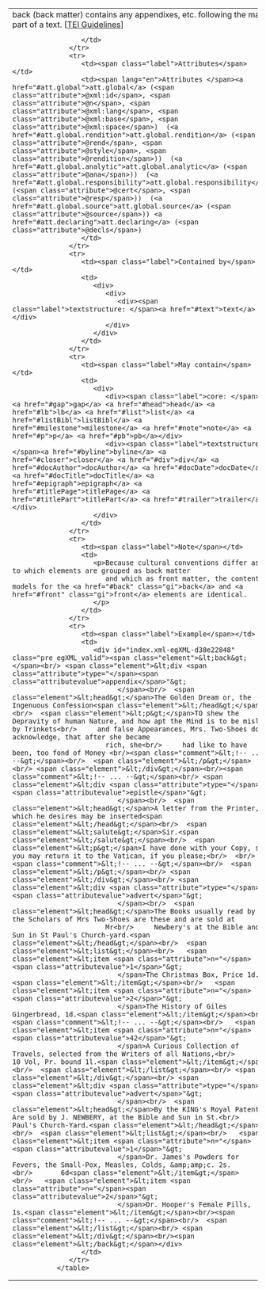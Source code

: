 <table>
                  <tr>
                     <td colspan="2"><span class="label"><span class="gi">back</span> </span>(back matter) contains any appendixes, etc. following the main part of a text. 
                        [<a href="http://www.tei-c.org/release/doc/tei-p5-doc/en/html/ref-back.html">TEI Guidelines</a>]
                        
                     </td>
                  </tr>
                  <tr>
                     <td><span class="label">Attributes</span></td>
                     <td><span lang="en">Attributes </span><a href="#att.global">att.global</a> (<span class="attribute">@xml:id</span>, <span class="attribute">@n</span>, <span class="attribute">@xml:lang</span>, <span class="attribute">@xml:base</span>, <span class="attribute">@xml:space</span>)  (<a href="#att.global.rendition">att.global.rendition</a> (<span class="attribute">@rend</span>, <span class="attribute">@style</span>, <span class="attribute">@rendition</span>))  (<a href="#att.global.analytic">att.global.analytic</a> (<span class="attribute">@ana</span>))  (<a href="#att.global.responsibility">att.global.responsibility</a> (<span class="attribute">@cert</span>, <span class="attribute">@resp</span>))  (<a href="#att.global.source">att.global.source</a> (<span class="attribute">@source</span>)) <a href="#att.declaring">att.declaring</a> (<span class="attribute">@decls</span>) 
                     </td>
                  </tr>
                  <tr>
                     <td><span class="label">Contained by</span></td>
                     <td>
                        <div>
                           <div>
                              <div><span class="label">textstructure: </span><a href="#text">text</a></div>
                           </div>
                        </div>
                     </td>
                  </tr>
                  <tr>
                     <td><span class="label">May contain</span></td>
                     <td>
                        <div>
                           <div><span class="label">core: </span><a href="#gap">gap</a> <a href="#head">head</a> <a href="#lb">lb</a> <a href="#list">list</a> <a href="#listBibl">listBibl</a> <a href="#milestone">milestone</a> <a href="#note">note</a> <a href="#p">p</a> <a href="#pb">pb</a></div>
                           <div><span class="label">textstructure: </span><a href="#byline">byline</a> <a href="#closer">closer</a> <a href="#div">div</a> <a href="#docAuthor">docAuthor</a> <a href="#docDate">docDate</a> <a href="#docTitle">docTitle</a> <a href="#epigraph">epigraph</a> <a href="#titlePage">titlePage</a> <a href="#titlePart">titlePart</a> <a href="#trailer">trailer</a></div>
                        </div>
                     </td>
                  </tr>
                  <tr>
                     <td><span class="label">Note</span></td>
                     <td>
                        <p>Because cultural conventions differ as to which elements are grouped as back matter
                           and which as front matter, the content models for the <a href="#back" class="gi">back</a> and <a href="#front" class="gi">front</a> elements are identical.
                        </p>
                     </td>
                  </tr>
                  <tr>
                     <td><span class="label">Example</span></td>
                     <td>
                        <div id="index.xml-egXML-d38e22848" class="pre egXML_valid"><span class="element">&lt;back&gt;</span><br/> <span class="element">&lt;div <span class="attribute">type="</span><span class="attributevalue">appendix</span>"&gt;
                              </span><br/>  <span class="element">&lt;head&gt;</span>The Golden Dream or, the Ingenuous Confession<span class="element">&lt;/head&gt;</span><br/>  <span class="element">&lt;p&gt;</span>TO shew the Depravity of human Nature, and how apt the Mind is to be misled by Trinkets<br/>     and false Appearances, Mrs. Two-Shoes does acknowledge, that after she became
                           rich, she<br/>     had like to have been, too fond of Money <br/><span class="comment">&lt;!-- .... --&gt;</span><br/>  <span class="element">&lt;/p&gt;</span><br/> <span class="element">&lt;/div&gt;</span><br/><span class="comment">&lt;!-- ... --&gt;</span><br/> <span class="element">&lt;div <span class="attribute">type="</span><span class="attributevalue">epistle</span>"&gt;
                              </span><br/>  <span class="element">&lt;head&gt;</span>A letter from the Printer, which he desires may be inserted<span class="element">&lt;/head&gt;</span><br/>  <span class="element">&lt;salute&gt;</span>Sir.<span class="element">&lt;/salute&gt;</span><br/>  <span class="element">&lt;p&gt;</span>I have done with your Copy, so you may return it to the Vatican, if you please;<br/>  <br/><span class="comment">&lt;!-- ... --&gt;</span><br/>  <span class="element">&lt;/p&gt;</span><br/> <span class="element">&lt;/div&gt;</span><br/> <span class="element">&lt;div <span class="attribute">type="</span><span class="attributevalue">advert</span>"&gt;
                              </span><br/>  <span class="element">&lt;head&gt;</span>The Books usually read by the Scholars of Mrs Two-Shoes are these and are sold at
                           Mr<br/>     Newbery's at the Bible and Sun in St Paul's Church-yard.<span class="element">&lt;/head&gt;</span><br/>  <span class="element">&lt;list&gt;</span><br/>   <span class="element">&lt;item <span class="attribute">n="</span><span class="attributevalue">1</span>"&gt;
                              </span>The Christmas Box, Price 1d.<span class="element">&lt;/item&gt;</span><br/>   <span class="element">&lt;item <span class="attribute">n="</span><span class="attributevalue">2</span>"&gt;
                              </span>The History of Giles Gingerbread, 1d.<span class="element">&lt;/item&gt;</span><br/><span class="comment">&lt;!-- ... --&gt;</span><br/>   <span class="element">&lt;item <span class="attribute">n="</span><span class="attributevalue">42</span>"&gt;
                              </span>A Curious Collection of Travels, selected from the Writers of all Nations,<br/>       10 Vol, Pr. bound 1l.<span class="element">&lt;/item&gt;</span><br/>  <span class="element">&lt;/list&gt;</span><br/> <span class="element">&lt;/div&gt;</span><br/> <span class="element">&lt;div <span class="attribute">type="</span><span class="attributevalue">advert</span>"&gt;
                              </span><br/>  <span class="element">&lt;head&gt;</span>By the KING's Royal Patent, Are sold by J. NEWBERY, at the Bible and Sun in St.<br/>     Paul's Church-Yard.<span class="element">&lt;/head&gt;</span><br/>  <span class="element">&lt;list&gt;</span><br/>   <span class="element">&lt;item <span class="attribute">n="</span><span class="attributevalue">1</span>"&gt;
                              </span>Dr. James's Powders for Fevers, the Small-Pox, Measles, Colds, &amp;amp;c. 2s.<br/>       6d<span class="element">&lt;/item&gt;</span><br/>   <span class="element">&lt;item <span class="attribute">n="</span><span class="attributevalue">2</span>"&gt;
                              </span>Dr. Hooper's Female Pills, 1s.<span class="element">&lt;/item&gt;</span><br/><span class="comment">&lt;!-- ... --&gt;</span><br/>  <span class="element">&lt;/list&gt;</span><br/> <span class="element">&lt;/div&gt;</span><br/><span class="element">&lt;/back&gt;</span></div>
                     </td>
                  </tr>
               </table>
